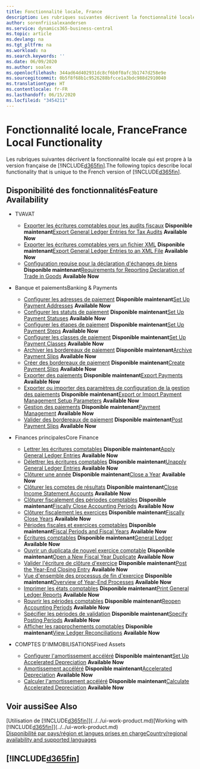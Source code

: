 ```yaml
---
title: Fonctionnalité locale, France
description: Les rubriques suivantes décrivent la fonctionnalité locale de la version française de Business Central.
author: sorenfriisalexandersen
ms.service: dynamics365-business-central
ms.topic: article
ms.devlang: na
ms.tgt_pltfrm: na
ms.workload: na
ms.search.keywords: ''
ms.date: 06/09/2020
ms.author: soalex
ms.openlocfilehash: 344ad64d402931dc8cf6b0f0afc3b1747d258e9e
ms.sourcegitcommit: 0b5f8f68b1c9526288bfcce1a3bdc988d2910040
ms.translationtype: HT
ms.contentlocale: fr-FR
ms.lasthandoff: 06/15/2020
ms.locfileid: "3454211"
---
```

# <a name="france-local-functionality"></a><span data-ttu-id="a2b64-103">Fonctionnalité locale, France</span><span class="sxs-lookup"><span data-stu-id="a2b64-103">France Local Functionality</span></span>

<span data-ttu-id="a2b64-104">Les rubriques suivantes décrivent la fonctionnalité locale qui est propre à la version française de [!INCLUDE[d365fin](../../includes/d365fin_md.md)].</span><span class="sxs-lookup"><span data-stu-id="a2b64-104">The following topics describe local functionality that is unique to the French version of [!INCLUDE[d365fin](../../includes/d365fin_md.md)].</span></span>  

## <a name="feature-availability"></a><span data-ttu-id="a2b64-105">Disponibilité des fonctionnalités</span><span class="sxs-lookup"><span data-stu-id="a2b64-105">Feature Availability</span></span>

* <span data-ttu-id="a2b64-106">TVA</span><span class="sxs-lookup"><span data-stu-id="a2b64-106">VAT</span></span>
    * <span data-ttu-id="a2b64-107">[Exporter les écritures comptables pour les audits fiscaux](how-to-export-general-ledger-entries-for-tax-audits.md) **Disponible maintenant**</span><span class="sxs-lookup"><span data-stu-id="a2b64-107">[Export General Ledger Entries for Tax Audits](how-to-export-general-ledger-entries-for-tax-audits.md) **Available Now**</span></span>
    * <span data-ttu-id="a2b64-108">[Exporter les écritures comptables vers un fichier XML](how-to-export-general-ledger-entries-to-an-xml-file.md) **Disponible maintenant**</span><span class="sxs-lookup"><span data-stu-id="a2b64-108">[Export General Ledger Entries to an XML File](how-to-export-general-ledger-entries-to-an-xml-file.md) **Available Now**</span></span>
    * <span data-ttu-id="a2b64-109">[Configuration requise pour la déclaration d'échanges de biens](requirements-for-reporting-declaration-of-trade-in-goods.md) **Disponible maintenant**</span><span class="sxs-lookup"><span data-stu-id="a2b64-109">[Requirements for Reporting Declaration of Trade in Goods](requirements-for-reporting-declaration-of-trade-in-goods.md) **Available Now**</span></span>

* <span data-ttu-id="a2b64-110">Banque et paiements</span><span class="sxs-lookup"><span data-stu-id="a2b64-110">Banking & Payments</span></span>
    * <span data-ttu-id="a2b64-111">[Configurer les adresses de paiement](how-to-set-up-payment-addresses.md) **Disponible maintenant**</span><span class="sxs-lookup"><span data-stu-id="a2b64-111">[Set Up Payment Addresses](how-to-set-up-payment-addresses.md) **Available Now**</span></span>
    * <span data-ttu-id="a2b64-112">[Configurer les statuts de paiement](how-to-set-up-payment-statuses.md) **Disponible maintenant**</span><span class="sxs-lookup"><span data-stu-id="a2b64-112">[Set Up Payment Statuses](how-to-set-up-payment-statuses.md) **Available Now**</span></span>
    * <span data-ttu-id="a2b64-113">[Configurer les étapes de paiement](how-to-set-up-payment-steps.md) **Disponible maintenant**</span><span class="sxs-lookup"><span data-stu-id="a2b64-113">[Set Up Payment Steps](how-to-set-up-payment-steps.md) **Available Now**</span></span>
    * <span data-ttu-id="a2b64-114">[Configurer les classes de paiement](how-to-set-up-payment-classes.md) **Disponible maintenant**</span><span class="sxs-lookup"><span data-stu-id="a2b64-114">[Set Up Payment Classes](how-to-set-up-payment-classes.md) **Available Now**</span></span>
    * <span data-ttu-id="a2b64-115">[Archiver les bordereaux de paiement](how-to-archive-payment-slips.md) **Disponible maintenant**</span><span class="sxs-lookup"><span data-stu-id="a2b64-115">[Archive Payment Slips](how-to-archive-payment-slips.md) **Available Now**</span></span>
    * <span data-ttu-id="a2b64-116">[Créer des bordereaux de paiement](how-to-create-payment-slips.md) **Disponible maintenant**</span><span class="sxs-lookup"><span data-stu-id="a2b64-116">[Create Payment Slips](how-to-create-payment-slips.md) **Available Now**</span></span>
    * <span data-ttu-id="a2b64-117">[Exporter des paiements](how-to-export-payments.md) **Disponible maintenant**</span><span class="sxs-lookup"><span data-stu-id="a2b64-117">[Export Payments](how-to-export-payments.md) **Available Now**</span></span>
    * <span data-ttu-id="a2b64-118">[Exporter ou importer des paramètres de configuration de la gestion des paiements](how-to-export-or-import-payment-management-setup-parameters.md) **Disponible maintenant**</span><span class="sxs-lookup"><span data-stu-id="a2b64-118">[Export or Import Payment Management Setup Parameters](how-to-export-or-import-payment-management-setup-parameters.md) **Available Now**</span></span>
    * <span data-ttu-id="a2b64-119">[Gestion des paiements](payment-management.md) **Disponible maintenant**</span><span class="sxs-lookup"><span data-stu-id="a2b64-119">[Payment Management](payment-management.md) **Available Now**</span></span>
    * <span data-ttu-id="a2b64-120">[Valider des bordereaux de paiement](how-to-post-payment-slips.md) **Disponible maintenant**</span><span class="sxs-lookup"><span data-stu-id="a2b64-120">[Post Payment Slips](how-to-post-payment-slips.md) **Available Now**</span></span>

* <span data-ttu-id="a2b64-121">Finances principales</span><span class="sxs-lookup"><span data-stu-id="a2b64-121">Core Finance</span></span>
    * <span data-ttu-id="a2b64-122">[Lettrer les écritures comptables](how-to-apply-general-ledger-entries.md) **Disponible maintenant**</span><span class="sxs-lookup"><span data-stu-id="a2b64-122">[Apply General Ledger Entries](how-to-apply-general-ledger-entries.md) **Available Now**</span></span>
    * <span data-ttu-id="a2b64-123">[Délettrer les écritures comptables](how-to-unapply-general-ledger-entries.md) **Disponible maintenant**</span><span class="sxs-lookup"><span data-stu-id="a2b64-123">[Unapply General Ledger Entries](how-to-unapply-general-ledger-entries.md) **Available Now**</span></span>
    * <span data-ttu-id="a2b64-124">[Clôturer une année](how-to-close-years.md) **Disponible maintenant**</span><span class="sxs-lookup"><span data-stu-id="a2b64-124">[Close a Year](how-to-close-years.md) **Available Now**</span></span>
    * <span data-ttu-id="a2b64-125">[Clôturer les comptes de résultats](how-to-close-income-statement-accounts.md) **Disponible maintenant**</span><span class="sxs-lookup"><span data-stu-id="a2b64-125">[Close Income Statement Accounts](how-to-close-income-statement-accounts.md) **Available Now**</span></span>
    * <span data-ttu-id="a2b64-126">[Clôturer fiscalement des périodes comptables](how-to-fiscally-close-accounting-periods.md) **Disponible maintenant**</span><span class="sxs-lookup"><span data-stu-id="a2b64-126">[Fiscally Close Accounting Periods](how-to-fiscally-close-accounting-periods.md) **Available Now**</span></span>
    * <span data-ttu-id="a2b64-127">[Clôturer fiscalement les exercices](how-to-fiscally-close-years.md) **Disponible maintenant**</span><span class="sxs-lookup"><span data-stu-id="a2b64-127">[Fiscally Close Years](how-to-fiscally-close-years.md) **Available Now**</span></span>
    * <span data-ttu-id="a2b64-128">[Périodes fiscales et exercices comptables](fiscal-periods-and-fiscal-years.md) **Disponible maintenant**</span><span class="sxs-lookup"><span data-stu-id="a2b64-128">[Fiscal Periods and Fiscal Years](fiscal-periods-and-fiscal-years.md) **Available Now**</span></span>
    * <span data-ttu-id="a2b64-129">[Écritures comptables](general-ledger.md) **Disponible maintenant**</span><span class="sxs-lookup"><span data-stu-id="a2b64-129">[General Ledger](general-ledger.md) **Available Now**</span></span>
    * <span data-ttu-id="a2b64-130">[Ouvrir un duplicata de nouvel exercice comptable](how-to-open-a-new-fiscal-year-duplicate.md) **Disponible maintenant**</span><span class="sxs-lookup"><span data-stu-id="a2b64-130">[Open a New Fiscal Year Duplicate](how-to-open-a-new-fiscal-year-duplicate.md) **Available Now**</span></span>
    * <span data-ttu-id="a2b64-131">[Valider l'écriture de clôture d'exercice](how-to-post-the-year-end-closing-entry.md) **Disponible maintenant**</span><span class="sxs-lookup"><span data-stu-id="a2b64-131">[Post the Year-End Closing Entry](how-to-post-the-year-end-closing-entry.md) **Available Now**</span></span>
    * <span data-ttu-id="a2b64-132">[Vue d'ensemble des processus de fin d'exercice](year-end-processes-overview.md) **Disponible maintenant**</span><span class="sxs-lookup"><span data-stu-id="a2b64-132">[Overview of Year-End Processes](year-end-processes-overview.md) **Available Now**</span></span>
    * <span data-ttu-id="a2b64-133">[Imprimer les états comptables](how-to-print-general-ledger-reports.md) **Disponible maintenant**</span><span class="sxs-lookup"><span data-stu-id="a2b64-133">[Print General Ledger Reports](how-to-print-general-ledger-reports.md) **Available Now**</span></span>
    * <span data-ttu-id="a2b64-134">[Rouvrir les périodes comptables](how-to-reopen-accounting-periods.md) **Disponible maintenant**</span><span class="sxs-lookup"><span data-stu-id="a2b64-134">[Reopen Accounting Periods](how-to-reopen-accounting-periods.md) **Available Now**</span></span>
    * <span data-ttu-id="a2b64-135">[Spécifier les périodes de validation](how-to-specify-posting-periods.md) **Disponible maintenant**</span><span class="sxs-lookup"><span data-stu-id="a2b64-135">[Specify Posting Periods](how-to-specify-posting-periods.md) **Available Now**</span></span>
    * <span data-ttu-id="a2b64-136">[Afficher les rapprochements comptables](how-to-view-ledger-reconciliations.md) **Disponible maintenant**</span><span class="sxs-lookup"><span data-stu-id="a2b64-136">[View Ledger Reconciliations](how-to-view-ledger-reconciliations.md) **Available Now**</span></span>

* <span data-ttu-id="a2b64-137">COMPTES D'IMMOBILISATIONS</span><span class="sxs-lookup"><span data-stu-id="a2b64-137">Fixed Assets</span></span>
    * <span data-ttu-id="a2b64-138">[Configurer l'amortissement accéléré](how-to-set-up-accelerated-depreciation.md) **Disponible maintenant**</span><span class="sxs-lookup"><span data-stu-id="a2b64-138">[Set Up Accelerated Depreciation](how-to-set-up-accelerated-depreciation.md) **Available Now**</span></span>
    * <span data-ttu-id="a2b64-139">[Amortissement accéléré](accelerated-depreciation.md) **Disponible maintenant**</span><span class="sxs-lookup"><span data-stu-id="a2b64-139">[Accelerated Depreciation](accelerated-depreciation.md) **Available Now**</span></span>
    * <span data-ttu-id="a2b64-140">[Calculer l'amortissement accéléré](how-to-calculate-accelerated-depreciation.md) **Disponible maintenant**</span><span class="sxs-lookup"><span data-stu-id="a2b64-140">[Calculate Accelerated Depreciation](how-to-calculate-accelerated-depreciation.md) **Available Now**</span></span>

## <a name="see-also"></a><span data-ttu-id="a2b64-141">Voir aussi</span><span class="sxs-lookup"><span data-stu-id="a2b64-141">See Also</span></span>

<span data-ttu-id="a2b64-142">[Utilisation de [!INCLUDE[d365fin](../../includes/d365fin_md.md)]](../../ui-work-product.md)</span><span class="sxs-lookup"><span data-stu-id="a2b64-142">[Working with [!INCLUDE[d365fin](../../includes/d365fin_md.md)]](../../ui-work-product.md)</span></span>  
[<span data-ttu-id="a2b64-143">Disponibilité par pays/région et langues prises en charge</span><span class="sxs-lookup"><span data-stu-id="a2b64-143">Country/regional availability and supported languages</span></span>](/dynamics365/business-central/dev-itpro/compliance/apptest-countries-and-translations)  

## [!INCLUDE[d365fin](../../includes/free_trial_md.md)]  

